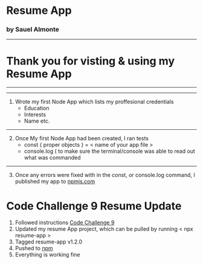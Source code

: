 # Resume App
### by Sauel Almonte

------------------------------------------------------------------------------------------------- 
# Thank you for visting & using my Resume App
-------------------------------------------------------------------------------------------------



---

1. Wrote my first Node App which lists my proffesional credentials
   * Education
   * Interests
   * Name etc.

---

2. Once My first Node App had been created, I ran tests
   * const { proper objects } = < name of your app file >
   * console.log ( to make sure the terminal/console was able to read out what was commanded

---

3. Once any errors were fixed with in the const, or console.log command, I published my app to [npmjs.com](https://www.npmjs.com/~salmonte)

# Code Challenge 9 Resume Update

1. Followed instructions [Code Challenge 9](https://kb.auth.africa/s/share/5175153/2q7r0cshlw4otq1slyks)
2. Updated my resume App project, which can be pulled by running < npx resume-app >
3. Tagged resume-app v1.2.0
4. Pushed to [npm](https://www.npmjs.com/package/resume-app/v/1.2.0)
5. Everything is working fine